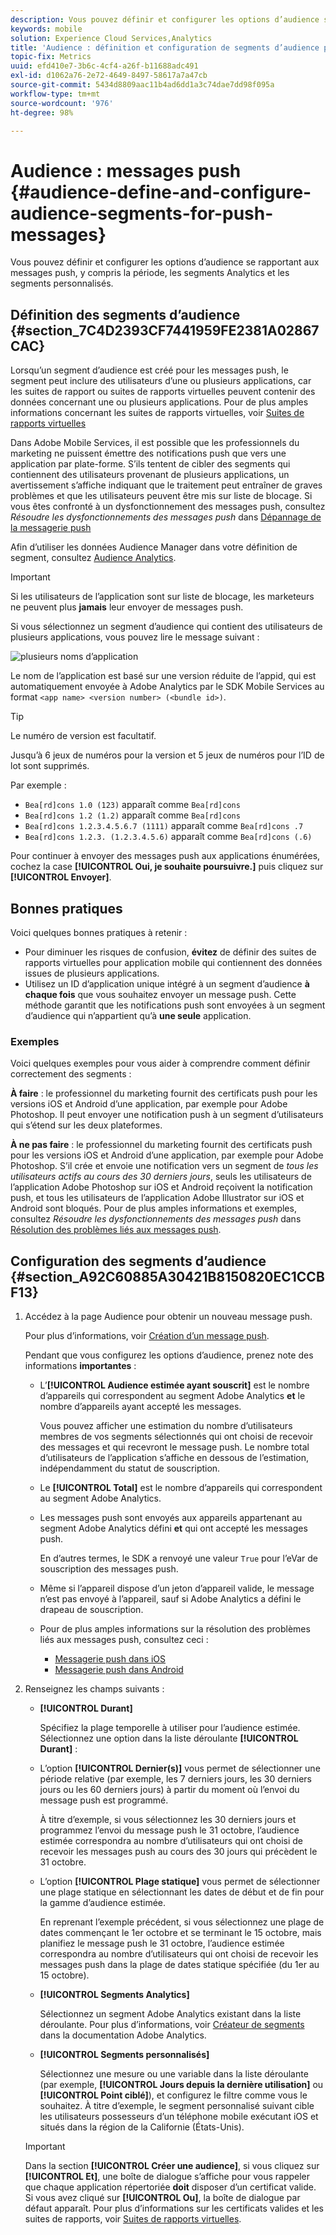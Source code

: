 ```yaml
---
description: Vous pouvez définir et configurer les options d’audience se rapportant aux messages push, y compris la période, les segments Analytics et les segments personnalisés.
keywords: mobile
solution: Experience Cloud Services,Analytics
title: 'Audience : définition et configuration de segments d’audience pour les messages push'
topic-fix: Metrics
uuid: efd410e7-3b6c-4cf4-a26f-b11688adc491
exl-id: d1062a76-2e72-4649-8497-58617a7a47cb
source-git-commit: 5434d8809aac11b4ad6dd1a3c74dae7dd98f095a
workflow-type: tm+mt
source-wordcount: '976'
ht-degree: 98%

---
```


# Audience : messages push {#audience-define-and-configure-audience-segments-for-push-messages}

Vous pouvez définir et configurer les options d’audience se rapportant aux messages push, y compris la période, les segments Analytics et les segments personnalisés.

## Définition des segments d’audience {#section_7C4D2393CF7441959FE2381A02867CAC}

Lorsqu’un segment d’audience est créé pour les messages push, le segment peut inclure des utilisateurs d’une ou plusieurs applications, car les suites de rapport ou suites de rapports virtuelles peuvent contenir des données concernant une ou plusieurs applications. Pour de plus amples informations concernant les suites de rapports virtuelles, voir   [Suites de rapports virtuelles](/help/using/manage-apps/c-mob-vrs.md)

Dans Adobe Mobile Services, il est possible que les professionnels du marketing ne puissent émettre des notifications push que vers une application par plate-forme. S’ils tentent de cibler des segments qui contiennent des utilisateurs provenant de plusieurs applications, un avertissement s’affiche indiquant que le traitement peut entraîner de graves problèmes et que les utilisateurs peuvent être mis sur liste de blocage. Si vous êtes confronté à un dysfonctionnement des messages push, consultez *Résoudre les dysfonctionnements des messages push* dans   [Dépannage de la messagerie push](/help/using/in-app-messaging/t-create-push-message/c-schedule-push-message.md)

Afin d’utiliser les données Audience Manager dans votre définition de segment, consultez [Audience Analytics](https://experienceleague.adobe.com/docs/analytics/integration/audience-analytics/mc-audiences-aam.html).

>[!IMPORTANT]
>
>Si les utilisateurs de l’application sont sur liste de blocage, les marketeurs ne peuvent plus **jamais** leur envoyer de messages push.

Si vous sélectionnez un segment d’audience qui contient des utilisateurs de plusieurs applications, vous pouvez lire le message suivant :

![plusieurs noms d’application](assets/multiple_appname.png)

Le nom de l’application est basé sur une version réduite de l’appid, qui est automatiquement envoyée à Adobe Analytics par le SDK Mobile Services au format `<app name> <version number> (<bundle id>)`.

>[!TIP]
>
>Le numéro de version est facultatif.

Jusqu’à 6 jeux de numéros pour la version et 5 jeux de numéros pour l’ID de lot sont supprimés.

Par exemple :

* `Bea[rd]cons 1.0 (123)` apparaît comme `Bea[rd]cons`
* `Bea[rd]cons 1.2 (1.2)` apparaît comme `Bea[rd]cons`
* `Bea[rd]cons 1.2.3.4.5.6.7 (1111)` apparaît comme `Bea[rd]cons .7`
* `Bea[rd]cons 1.2.3. (1.2.3.4.5.6)` apparaît comme `Bea[rd]cons (.6)`

Pour continuer à envoyer des messages push aux applications énumérées, cochez la case **[!UICONTROL Oui, je souhaite poursuivre.]** puis cliquez sur **[!UICONTROL Envoyer]**.

## Bonnes pratiques

Voici quelques bonnes pratiques à retenir :

* Pour diminuer les risques de confusion, **évitez** de définir des suites de rapports virtuelles pour application mobile qui contiennent des données issues de plusieurs applications.
* Utilisez un ID d’application unique intégré à un segment d’audience **à chaque fois** que vous souhaitez envoyer un message push.
Cette méthode garantit que les notifications push sont envoyées à un segment d’audience qui n’appartient qu’à **une seule** application.

### Exemples

Voici quelques exemples pour vous aider à comprendre comment définir correctement des segments :

**À faire** : le professionnel du marketing fournit des certificats push pour les versions iOS et Android d’une application, par exemple pour Adobe Photoshop. Il peut envoyer une notification push à un segment d’utilisateurs qui s’étend sur les deux plateformes.

**À ne pas faire** : le professionnel du marketing fournit des certificats push pour les versions iOS et Android d’une application, par exemple pour Adobe Photoshop. S’il crée et envoie une notification vers un segment de *tous les utilisateurs actifs au cours des 30 derniers jours*, seuls les utilisateurs de l’application Adobe Photoshop sur iOS et Android reçoivent la notification push, et tous les utilisateurs de l’application Adobe Illustrator sur iOS et Android sont bloqués. Pour de plus amples informations et exemples, consultez *Résoudre les dysfonctionnements des messages push* dans   [Résolution des problèmes liés aux messages push](/help/using/in-app-messaging/t-create-push-message/c-troubleshooting-push-messaging.md).

## Configuration des segments d’audience {#section_A92C60885A30421B8150820EC1CCBF13}

1. Accédez à la page Audience pour obtenir un nouveau message push.

   Pour plus d’informations, voir [Création d’un message push](/help/using/in-app-messaging/t-create-push-message/t-create-push-message.md).

   Pendant que vous configurez les options d’audience, prenez note des informations **importantes** :

   * L’**[!UICONTROL Audience estimée ayant souscrit]** est le nombre d’appareils qui correspondent au segment Adobe Analytics **et** le nombre d’appareils ayant accepté les messages.

      Vous pouvez afficher une estimation du nombre d’utilisateurs membres de vos segments sélectionnés qui ont choisi de recevoir des messages et qui recevront le message push. Le nombre total d’utilisateurs de l’application s’affiche en dessous de l’estimation, indépendamment du statut de souscription.

   * Le **[!UICONTROL Total]** est le nombre d’appareils qui correspondent au segment Adobe Analytics.

   * Les messages push sont envoyés aux appareils appartenant au segment Adobe Analytics défini **et** qui ont accepté les messages push.

      En d’autres termes, le SDK a renvoyé une valeur `True` pour l’eVar de souscription des messages push.

   * Même si l’appareil dispose d’un jeton d’appareil valide, le message n’est pas envoyé à l’appareil, sauf si Adobe Analytics a défini le drapeau de souscription.

   * Pour de plus amples informations sur la résolution des problèmes liés aux messages push, consultez ceci :

      * [Messagerie push dans iOS](/help/ios/messaging-main/push-messaging/push-messaging.md)
      * [Messagerie push dans Android](/help/android/messaging-main/push-messaging/push-messaging.md)

2. Renseignez les champs suivants :

   * **[!UICONTROL Durant]**

      Spécifiez la plage temporelle à utiliser pour l’audience estimée. Sélectionnez une option dans la liste déroulante **[!UICONTROL Durant]** :

   * L’option **[!UICONTROL Dernier(s)]** vous permet de sélectionner une période relative (par exemple, les 7 derniers jours, les 30 derniers jours ou les 60 derniers jours) à partir du moment où l’envoi du message push est programmé.

      À titre d’exemple, si vous sélectionnez les 30 derniers jours et programmez l’envoi du message push le 31 octobre, l’audience estimée correspondra au nombre d’utilisateurs qui ont choisi de recevoir les messages push au cours des 30 jours qui précèdent le 31 octobre.

   * L’option **[!UICONTROL Plage statique]** vous permet de sélectionner une plage statique en sélectionnant les dates de début et de fin pour la gamme d’audience estimée.

      En reprenant l’exemple précédent, si vous sélectionnez une plage de dates commençant le 1er octobre et se terminant le 15 octobre, mais planifiez le message push le 31 octobre, l’audience estimée correspondra au nombre d’utilisateurs qui ont choisi de recevoir les messages push dans la plage de dates statique spécifiée (du 1er au 15 octobre).

   * **[!UICONTROL Segments Analytics]**

      Sélectionnez un segment Adobe Analytics existant dans la liste déroulante. Pour plus d’informations, voir [Créateur de segments](https://experienceleague.adobe.com/docs/analytics/components/segmentation/segmentation-workflow/seg-build.html?lang=fr) dans la documentation Adobe Analytics.

   * **[!UICONTROL Segments personnalisés]**

      Sélectionnez une mesure ou une variable dans la liste déroulante (par exemple, **[!UICONTROL Jours depuis la dernière utilisation]** ou **[!UICONTROL Point ciblé]**), et configurez le filtre comme vous le souhaitez. À titre d’exemple, le segment personnalisé suivant cible les utilisateurs possesseurs d’un téléphone mobile exécutant iOS et situés dans la région de la Californie (États-Unis).
   >[!IMPORTANT]
   >
   >Dans la section **[!UICONTROL Créer une audience]**, si vous cliquez sur **[!UICONTROL Et]**, une boîte de dialogue s’affiche pour vous rappeler que chaque application répertoriée **doit** disposer d’un certificat valide. Si vous avez cliqué sur **[!UICONTROL Ou]**, la boîte de dialogue par défaut apparaît. Pour plus d’informations sur les certificats valides et les suites de rapports, voir [Suites de rapports virtuelles](/help/using/manage-apps/c-mob-vrs.md).

